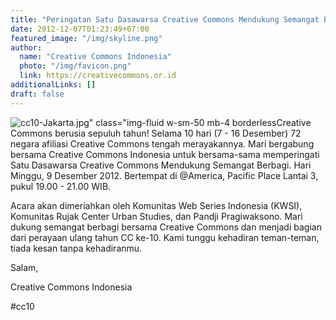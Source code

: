 ```yaml
---
title: "Peringatan Satu Dasawarsa Creative Commons Mendukung Semangat Berbagi"
date: 2012-12-07T01:23:49+07:00
featured_image: "/img/skyline.png"
author:
  name: "Creative Commons Indonesia"
  photo: "/img/favicon.png"
  link: https://creativecommons.or.id
additionalLinks: []
draft: false
---
```


![cc10-Jakarta.jpg" class="img-fluid w-sm-50 mb-4 borderless](../../uploads/cc10-Jakarta.jpg)Creative Commons berusia sepuluh tahun! Selama 10 hari (7 - 16 Desember) 72 negara afiliasi Creative Commons tengah merayakannya. Mari bergabung bersama Creative Commons Indonesia untuk bersama-sama memperingati Satu Dasawarsa Creative Commons Mendukung Semangat Berbagi. Hari Minggu, 9 Desember 2012. Bertempat di @America, Pacific Place Lantai 3, pukul 19.00 - 21.00 WIB.

Acara akan dimeriahkan oleh Komunitas Web Series Indonesia (KWSI), Komunitas Rujak Center Urban Studies, dan Pandji Pragiwaksono. Mari dukung semangat berbagi bersama Creative Commons dan menjadi bagian dari perayaan ulang tahun CC ke-10. Kami tunggu kehadiran teman-teman, tiada kesan tanpa kehadiranmu.

Salam,

Creative Commons Indonesia

#cc10